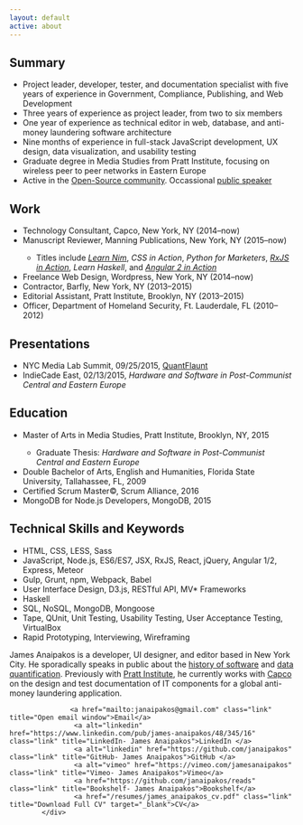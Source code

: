 ```yaml
---
layout: default
active: about
---
```

<div class="page-section short">
    <div class="container flex">
        <div class="column-main tile">
            <div>
<section>
    <h1>Summary</h1>
    <ul>
    <li>Project leader</strong>, developer</strong>, tester</strong>, and documentation specialist</strong> with five years of experience in Government, Compliance, Publishing, and Web Development</li>
    <li>Three years</strong> of experience as project leader</strong>, from two to six members</li>
    <li>One year</strong> of experience as technical editor</strong> in web, database, and anti-money laundering software architecture</li>
    <li>Nine months</strong> of experience in full-stack JavaScript development</strong>, UX design, data visualization, and usability testing</li>
    <li>Graduate degree in Media Studies from Pratt Institute</strong>, focusing on wireless peer to peer networks in Eastern Europe</li>
    <li>Active in the <a class="link"  href='https://jamesanaipakos.com/projects'>Open-Source community</a>. Occassional <a class="link"  href='http://sched.co/2AhK'>public speaker</a></li>
    </ul>
</section>
<section>
    <h1>Work</h1>
    <ul>

<li>Technology Consultant, Capco, New York, NY (2014–now)</li>
<li>Manuscript Reviewer, Manning Publications, New York, NY (2015–now)</li>
    <ul>
        <li>Titles include <em><a class="link"  href='https://www.manning.com/books/nim-in-action'>Learn Nim</a></strong></em>, <em>CSS in Action</strong></em>,  <em>Python for Marketers</strong></em>, <em><a class="link"  href='https://www.manning.com/books/rxjs-in-action'>RxJS in Action</a></strong></em>, <em>Learn Haskell</strong></em>, and <em><a class="link"  href='https://www.manning.com/books/angular-2-in-action'>Angular 2 in Action</a></strong></em></li>
    </ul>
<li>Freelance Web Design, Wordpress, New York, NY (2014–now)</li>
    <li>Contractor, Barfly, New York, NY (2013–2015)</li>
<li>Editorial Assistant, Pratt Institute, Brooklyn, NY (2013–2015)</li>
<li>Officer, Department of Homeland Security, Ft. Lauderdale, FL (2010–2012)</li>
    </ul>
</section>
<section>
<h1>Presentations</h1>
    <ul>
        <li>NYC Media Lab Summit, 09/25/2015, <a class="link"  href='https://jamesanaipakos.com/quantflaunt'>QuantFlaunt</a></li>
        <li>IndieCade East, 02/13/2015, <em>Hardware and Software in Post-Communist Central and Eastern Europe</em></li>
        </ul>
    </section>
    <section>
<h1>Education</h1>
    <ul>
        <li>Master of Arts in Media Studies, Pratt Institute, Brooklyn, NY, 2015</li>
        <ul><li>Graduate Thesis: <em>Hardware and Software in Post-Communist Central and Eastern Europe</em></li></ul>
        <li>Double Bachelor of Arts, English and Humanities, Florida State University, Tallahassee, FL, 2009</li>
         <li>Certified Scrum Master©, Scrum Alliance, 2016</li>
        <li>MongoDB for Node.js Developers, MongoDB, 2015</li>
    </ul>
</section>
<section>
<h1>Technical Skills and Keywords</h1>
    <ul>
        <li>HTML, CSS, LESS, Sass</li>
        <li>JavaScript, Node.js, ES6/ES7, JSX, RxJS, React, jQuery, Angular 1/2, Express, Meteor</li>
        <li>Gulp, Grunt, npm, Webpack, Babel</li>       
         <li>User Interface Design, D3.js, RESTful API, MV* Frameworks</li>
        <li>Haskell</li>
        <li>SQL, NoSQL, MongoDB, Mongoose</li>
        <li>Tape, QUnit, Unit Testing, Usability Testing, User Acceptance Testing, VirtualBox</li>
        <li>Rapid Prototyping, Interviewing, Wireframing</li>
    </ul>
</section>
</div>
</div>
<div class="column-sidebar tile">
                    <p>James Anaipakos is a developer, UI designer, and editor based in New York City. He sporadically speaks in public about the <a class="link" href="http://sched.co/2AhK">history of software</a> and <a class="link" href="https://medium.com/@justinhendrix/previewing-nyc-media-lab-s-annual-summit-demo-session-ce5169df964e#.ds4ygjp8o">data quantification</a>. Previously with <a class="link" href="https://pratt.edu">Pratt Institute</a>, he currently works with <a class="link" href="https://capco.com">Capco</a> on the design and test documentation of IT components for a global anti-money laundering application.</p>
                    
                   <a href="mailto:janaipakos@gmail.com" class="link" title="Open email window">Email</a>
                    <a alt="linkedin" href="https://www.linkedin.com/pub/james-anaipakos/48/345/16" class="link" title="LinkedIn- James Anaipakos">LinkedIn </a>
                    <a alt="linkedin" href="https://github.com/janaipakos" class="link" title="GitHub- James Anaipakos">GitHub </a>
                    <a alt="vimeo" href="https://vimeo.com/jamesanaipakos" class="link" title="Vimeo- James Anaipakos">Vimeo</a>
                    <a href="https://github.com/janaipakos/reads" class="link" title="Bookshelf- James Anaipakos">Bookshelf</a>
                    <a href="/resumes/james_anaipakos_cv.pdf" class="link" title="Download Full CV" target="_blank">CV</a>
            </div>
</div>
</div>
